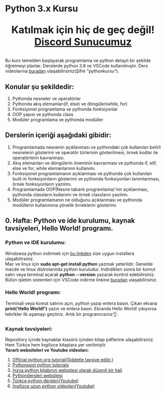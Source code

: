 # Python 3.x Kursu
<p style="font-size: 32px;text-align: center"><b>Katılmak için hiç de geç değil!</b> <a style="font-size:2rem;" href = "https://discord.gg/nAhuNPzAH9"><b>Discord Sunucumuz</b> </a></p>
Bu kurs temelden başlayarak programlama ve python detaylı bir şekilde öğretmeyi planlar.
Derslerde python 3.8 ve VSCode kullanılmıştır.
Ders videolarına <a href="https://ituedutr-my.sharepoint.com/:f:/g/personal/bulmaz19_itu_edu_tr/EuGeutFYe2NDq40iLoKcl9ABqpxZPz1J7d9-OO8E4trN_w?e=QEcvWR">buradan</a> ulaşabilirsiniz(Şifre "pythonkursu").<br/>

## Konular şu şekildedir:

1) Pythonda nesneler ve operatörler
2) Pythonda akış elemanları(if, else) ve döngüler(while, for)
3) Fonksiyonel programlama ve pythonda fonksiyonlar
4) OOP yapısı ve pythonda class
5) Modüler programlama ve pythonda modüller

## Derslerin içeriği aşağıdaki gibidir:
  1) Programlamada nesnenin açıklanması ve pythondaki çok kullanılan belirli nesnelerin gösterimi ve operatör türlerinin gösterilmesi, örnek kodlar ile operatörlerin kavranması.
  2) Akış elemanları ve döngülerin öneminin kavranması ve pythonda if, elif, else ve for, while elemanlarının kullanımı.
  3) Fonksiyonel programlamanın açıklanması ve pythonda çok kullanılan built-in fonksiyonların gösterimi ve pythonda fonksiyonları tanımlanması, örnek fonksiyonların yazılımı.
  4) Programlamada OOP(Nesne tabanlı programlama)'nin açıklanması, pythonda classların kullanımı ve örnek classların yazılımı.
  5) Modüler programlamanın ne olduğunu açıklanması ve pythonda modüllerin kullanımına yönelik örneklerin gösterimi.


## 0. Hafta: Python ve ide kurulumu, kaynak tavsiyeleri, Hello World! programı.
### Python ve IDE kurulumu: 
Windowsa python indirmek için <a href="https://www.python.org/downloads/">bu linkden</a> size uygun installera ulaşabilirsiniz. <br/>Mac ve linux için **sudo apt-get install python** yazmak yeterlidir. Genelde macde ve linux distrolarında python kuruludur. İndirdikten sonra bir komut satırı veya terminal açarak **python --version** yazarak kontrol edebilirsiniz.<br/>
Bütün işletim sistemleri için VSCode indirme linkine <a href="https://code.visualstudio.com/Download">buradan</a> ulaşabilirsiniz.<br/>
### Hello World! programı:
Terminali veya komut satırını açın, python yazıp entera basın. Çıkan ekrana **print('Hello World!')** yazın ve entera basın. Ekranda Hello World! çıkıyorsa tebrikler ilk aşamayı geçtiniz. Artık bir programcısınız👌.
### Kaynak tavsiyeleri:
Repository içinde kaynaklar klasörü içinden kitap pdflerine ulaşabilirsiniz. Hem Türkçe hem İngilizce kitaplara yer verilmiştir.<br/>
**Yararlı websiteleri ve Youtube videoları:**<br/>
1) <a href="https://docs.python.org/3/tutorial/index.html">Official python.org tutorial(Şiddetle tavsiye edilir.)<a/>
2) <a href="https://pythonspot.com/all-tutorials/">Pythonspot python tutorials<a/>
3) <a href="https://python-istihza.yazbel.com/">Inzva python kitabının websitesi olarak düzenli bir hali<a/>
4) <a href="https://www.pythondersleri.com/p/python-baslangc.html">Pythondersleri websitesi<a/>
5) <a href="https://www.youtube.com/playlist?list=PLWctyKyPphPiul3WbHkniANLqSheBVP3O">Türkçe python dersleri(Youtube)<a/>
6) <a href="https://www.youtube.com/playlist?list=PLYpb-86WGZm1uwy7_XjXLs9_4coFqOBps">İngilizce uzun python videoları(Youtube)<a/>
